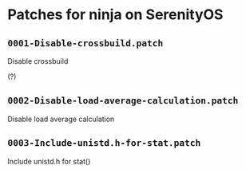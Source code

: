 # Patches for ninja on SerenityOS

## `0001-Disable-crossbuild.patch`

Disable crossbuild

(?)

## `0002-Disable-load-average-calculation.patch`

Disable load average calculation


## `0003-Include-unistd.h-for-stat.patch`

Include unistd.h for stat()


